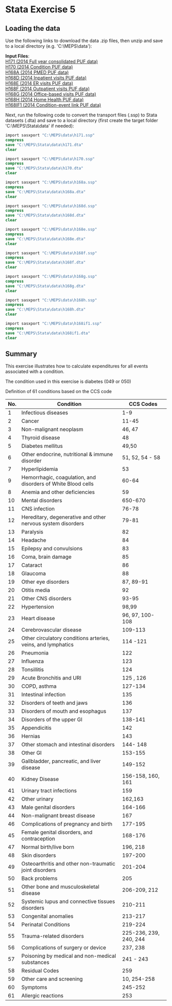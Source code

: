 # Stata Exercise 5

## Loading the data
Use the following links to download the data .zip files, then unzip and save to a local directory (e.g. 'C:\MEPS\data'):

**Input Files**:  
[H171 (2014 Full year consolidated PUF data)](https://meps.ahrq.gov/mepsweb/data_files/pufs/h171ssp.zip)
<br>[H170 (2014 Condition PUF data)](https://meps.ahrq.gov/mepsweb/data_files/pufs/h170ssp.zip)
<br>[H168A (2014 PMED PUF data)](https://meps.ahrq.gov/mepsweb/data_files/pufs/h168assp.zip)
<br>[H168D (2014 Inpatient visits PUF data)](https://meps.ahrq.gov/mepsweb/data_files/pufs/h168dssp.zip)
<br>[H168E (2014 ER visits PUF data)](https://meps.ahrq.gov/mepsweb/data_files/pufs/h168essp.zip)
<br>[H168F (2014 Outpatient visits PUF data)](https://meps.ahrq.gov/mepsweb/data_files/pufs/h168fssp.zip)
<br>[H168G (2014 Office-based visits PUF data)](https://meps.ahrq.gov/mepsweb/data_files/pufs/h168gssp.zip)
<br>[H168H (2014 Home Health PUF data)](https://meps.ahrq.gov/mepsweb/data_files/pufs/h168hssp.zip)
<br>[H168IF1 (2014 Condition-event link PUF data)](https://meps.ahrq.gov/mepsweb/data_files/pufs/h168if1ssp.zip)

Next, run the following code to convert the transport files (.ssp) to Stata datasets (.dta) and save to a local directory (first create the target folder 'C:\MEPS\Stata\data' if needed):
``` stata
import sasxport "C:\MEPS\data\h171.ssp"
compress
save "C:\MEPS\Stata\data\h171.dta"
clear

import sasxport "C:\MEPS\data\h170.ssp"
compress
save "C:\MEPS\Stata\data\h170.dta"
clear

import sasxport "C:\MEPS\data\h168a.ssp"
compress
save "C:\MEPS\Stata\data\h168a.dta"
clear

import sasxport "C:\MEPS\data\h168d.ssp"
compress
save "C:\MEPS\Stata\data\h168d.dta"
clear

import sasxport "C:\MEPS\data\h168e.ssp"
compress
save "C:\MEPS\Stata\data\h168e.dta"
clear

import sasxport "C:\MEPS\data\h168f.ssp"
compress
save "C:\MEPS\Stata\data\h168f.dta"
clear

import sasxport "C:\MEPS\data\h168g.ssp"
compress
save "C:\MEPS\Stata\data\h168g.dta"
clear

import sasxport "C:\MEPS\data\h168h.ssp"
compress
save "C:\MEPS\Stata\data\h168h.dta"
clear

import sasxport "C:\MEPS\data\h168if1.ssp"
compress
save "C:\MEPS\Stata\data\h168if1.dta"
clear
```

## Summary
This exercise illustrates how to calculate expenditures for all events associated with a condition.

The condition used in this exercise is diabetes (049 or 050)

Definition of 61 conditions based on the CCS code

No. | Condition | CCS Codes
-------|------------- |-------------
1|Infectious diseases |1-9
2|  Cancer   | 11-45
3|  Non-malignant neoplasm  |46, 47
4|  Thyroid disease  |48
5|  Diabetes mellitus| 49,50
6|  Other endocrine, nutritional & immune disorder  |51, 52, 54 - 58
7|  Hyperlipidemia   |53
9|  Hemorrhagic, coagulation, and disorders of White Blood cells | 60-64
8|  Anemia and other deficiencies  |59
10| Mental disorders |650-670
11| CNS infection  |76-78
12| Hereditary, degenerative and other nervous system disorders  |79-81
13| Paralysis |82
14| Headache |84
15| Epilepsy and convulsions   |83
16| Coma, brain damage |85
17| Cataract|86
18| Glaucoma | 88
19| Other eye disorders  | 87, 89-91
20| Otitis media | 92
21| Other CNS disorders  | 93-95
22| Hypertension | 98,99
23| Heart disease| 96, 97, 100-108
24| Cerebrovascular disease| 109-113
25| Other circulatory conditions arteries, veins, and lymphatics| 114 -121
26| Pneumonia| 122
27| Influenza| 123
28| Tonsillitis  | 124
29| Acute Bronchitis and URI   | 125 , 126
30| COPD, asthma | 127-134
31| Intestinal infection | 135
32| Disorders of teeth and jaws| 136
33| Disorders of mouth and esophagus   | 137
34| Disorders of the upper GI  | 138-141
35| Appendicitis | 142
36| Hernias| 143
37| Other stomach and intestinal disorders   | 144- 148
38| Other GI | 153-155
39| Gallbladder, pancreatic, and liver disease   | 149-152
40| Kidney Disease   | 156-158, 160, 161
41| Urinary tract infections   | 159
42| Other urinary| 162,163
43| Male genital disorders | 164-166
44| Non-malignant breast disease   | 167
46| Complications of pregnancy and birth | 177-195
45| Female genital disorders, and contraception  | 168-176
47| Normal birth/live born | 196, 218
48| Skin disorders   | 197-200
49| Osteoarthritis and other non-traumatic joint disorders |201-204
50| Back problems| 205
51| Other bone and musculoskeletal  disease  | 206-209, 212
52| Systemic lupus and connective tissues disorders  | 210-211
53| Congenital anomalies | 213-217
54| Perinatal Conditions | 219-224
55| Trauma-related disorders   | 225-236, 239, 240, 244
56| Complications of surgery or device | 237, 238
57| Poisoning by medical and non-medical substances  | 241 - 243
58| Residual Codes   | 259
59| Other care and screening   | 10, 254-258
60| Symptoms | 245-252
61| Allergic reactions   | 253
